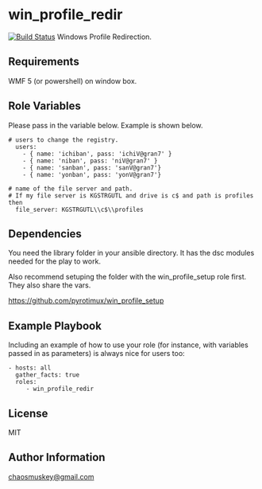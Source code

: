 win_profile_redir
=========
[![Build Status](https://travis-ci.org/pyrotimux/pyrotimux.ProfileRedir.png?branch=master)](https://travis-ci.org/pyrotimux/pyrotimux.ProfileRedir)
Windows Profile Redirection.

Requirements
------------

WMF 5 (or powershell) on window box.

Role Variables
--------------
Please pass in the variable below. Example is shown below.
```
# users to change the registry.
  users:
    - { name: 'ichiban', pass: 'ichiV@gran7' }
    - { name: 'niban', pass: 'niV@gran7' }
    - { name: 'sanban', pass: 'sanV@gran7'}
    - { name: 'yonban', pass: 'yonV@gran7'}

# name of the file server and path. 
# If my file server is KGSTRGUTL and drive is c$ and path is profiles then
  file_server: KGSTRGUTL\\c$\\profiles
```

Dependencies
------------

You need the library folder in your ansible directory. It has the dsc modules needed for the play to work.

Also recommend setuping the folder with the win_profile_setup role first. They also share the vars.

https://github.com/pyrotimux/win_profile_setup

Example Playbook
----------------

Including an example of how to use your role (for instance, with variables passed in as parameters) is always nice for users too:
```
- hosts: all
  gather_facts: true
  roles:
     - win_profile_redir
```

License
-------

MIT

Author Information
------------------

chaosmuskey@gmail.com

